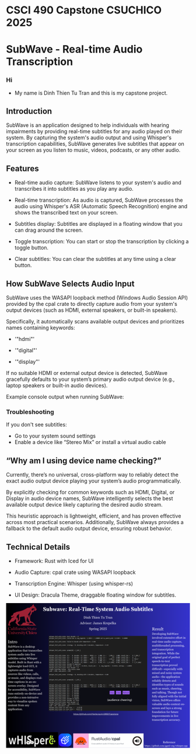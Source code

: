 # CSCI 490 Capstone CSUCHICO 2025

# SubWave - Real-time Audio Transcription

### Hi
* My name is Dinh Thien Tu Tran and this is my capstone project.

## Introduction

SubWave is an application designed to help individuals with hearing impairments by providing real-time subtitles for any audio played on their system. By capturing the system's audio output and using Whisper's transcription capabilities, SubWave generates live subtitles that appear on your screen as you listen to music, videos, podcasts, or any other audio.

## Features
- Real-time audio capture: SubWave listens to your system's audio and transcribes it into subtitles as you play any audio.

- Real-time transcription: As audio is captured, SubWave processes the audio using Whisper's ASR (Automatic Speech Recognition) engine and shows the transcribed text on your screen.

- Subtitles display: Subtitles are displayed in a floating window that you can drag around the screen.

- Toggle transcription: You can start or stop the transcription by clicking a toggle button.

- Clear subtitles: You can clear the subtitles at any time using a clear button.


## How SubWave Selects Audio Input

SubWave uses the WASAPI loopback method (Windows Audio Session API) provided by the cpal crate to directly capture audio from your system's output devices (such as HDMI, external speakers, or built-in speakers).

Specifically, it automatically scans available output devices and prioritizes names containing keywords:

- '"hdmi"'

- '"digital"'

- '"display"'

If no suitable HDMI or external output device is detected, SubWave gracefully defaults to your system’s primary audio output device (e.g., laptop speakers or built-in audio devices).

Example console output when running SubWave:

### Troubleshooting
If you don't see subtitles:
- Go to your system sound settings
- Enable a device like “Stereo Mix” or install a virtual audio cable

## “Why am I using device name checking?”
Currently, there’s no universal, cross-platform way to reliably detect the exact audio output device playing your system’s audio programmatically.

By explicitly checking for common keywords such as HDMI, Digital, or Display in audio device names, SubWave intelligently selects the best available output device likely capturing the desired audio stream.

This heuristic approach is lightweight, efficient, and has proven effective across most practical scenarios. Additionally, SubWave always provides a fallback to the default audio output device, ensuring robust behavior.

## Technical Details
* Framework: Rust with Iced for UI

* Audio Capture: cpal crate using WASAPI loopback

* Transcription Engine: Whisper (using whisper-rs)

* UI Design: Dracula Theme, draggable floating window for subtitles.

![Capstone Poster](<Capstone2.png>)